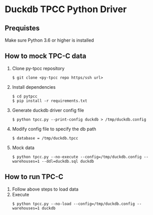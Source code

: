 # Duckdb TPCC Python Driver

## Prequistes
Make sure Python 3.6 or higher is installed

## How to mock TPC-C data

1. Clone py-tpcc repository
   ```shell
   $ git clone <py-tpcc repo https/ssh url>
   ```
2. Install dependencies
   ```shell
   $ cd pytpcc
   $ pip install -r requirements.txt
   ```
3. Generate duckdb driver config file
   ```shell
   $ python tpcc.py --print-config duckdb > /tmp/duckdb.config
   ```
4. Modify config file to specify the db path
   ```shell
   $ database = /tmp/duckdb.tpcc
   ```
5. Mock data
   ```shell
   $ python tpcc.py --no-execute --config=/tmp/duckdb.config --warehouses=1 --ddl=duckdb.sql duckdb
   ```

## How to run TPC-C

1. Follow above steps to load data
2. Execute
   ```shell
   $ python tpcc.py --no-load --config=/tmp/duckdb.config --warehouses=1 duckdb
   ```
